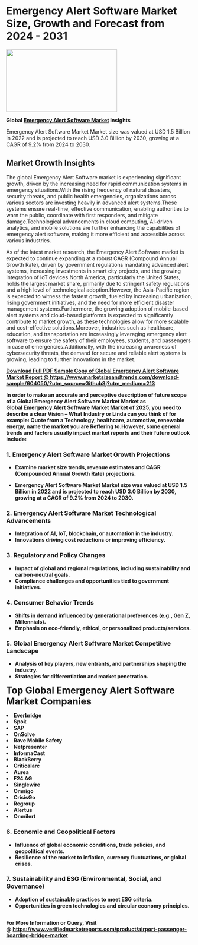 <H1>Emergency Alert Software Market Size, Growth and Forecast from 2024 - 2031</H1><img class="aligncenter size-medium wp-image-584254" src="https://thirdeyenews.in/wp-content/uploads/2024/09/Global-Market-Research-300x168.jpeg" alt="" width="300" height="168" /><p><strong>Global&nbsp;<a href="https://www.marketsizeandtrends.com/download-sample/604050/?utm_source=Github8j?utm_medium=213">Emergency Alert Software Market</a> Insights</strong></p><p>Emergency Alert Software Market Market size was valued at USD 1.5 Billion in 2022 and is projected to reach USD 3.0 Billion by 2030, growing at a CAGR of 9.2% from 2024 to 2030.</p><p><h2>Market Growth Insights</h2> <p>The global Emergency Alert Software market is experiencing significant growth, driven by the increasing need for rapid communication systems in emergency situations.With the rising frequency of natural disasters, security threats, and public health emergencies, organizations across various sectors are investing heavily in advanced alert systems.These systems ensure real-time, effective communication, enabling authorities to warn the public, coordinate with first responders, and mitigate damage.Technological advancements in cloud computing, AI-driven analytics, and mobile solutions are further enhancing the capabilities of emergency alert software, making it more efficient and accessible across various industries.</p> <p><strong><a href="#"></a></strong></p> <p>As of the latest market research, the Emergency Alert Software market is expected to continue expanding at a robust CAGR (Compound Annual Growth Rate), driven by government regulations mandating advanced alert systems, increasing investments in smart city projects, and the growing integration of IoT devices.North America, particularly the United States, holds the largest market share, primarily due to stringent safety regulations and a high level of technological adoption.However, the Asia-Pacific region is expected to witness the fastest growth, fueled by increasing urbanization, rising government initiatives, and the need for more efficient disaster management systems.Furthermore, the growing adoption of mobile-based alert systems and cloud-based platforms is expected to significantly contribute to market growth, as these technologies allow for more scalable and cost-effective solutions.Moreover, industries such as healthcare, education, and transportation are increasingly leveraging emergency alert software to ensure the safety of their employees, students, and passengers in case of emergencies.Additionally, with the increasing awareness of cybersecurity threats, the demand for secure and reliable alert systems is growing, leading to further innovations in the market.</p> <p><strong><a href="#"></p><p><span class=""><strong>Download Full PDF Sample Copy of Global Emergency Alert Software Market Report</strong> @ <a href="https://www.marketsizeandtrends.com/download-sample/604050/?utm_source=Github8j?utm_medium=213" target="_blank">https://www.marketsizeandtrends.com/download-sample/604050/?utm_source=Github8j?utm_medium=213</a></span></p><p>In order to make an accurate and perceptive description of future scope of a Global&nbsp;Emergency Alert Software Market Market as Global&nbsp;Emergency Alert Software Market Market of 2025, you need to describe a clear Vision &ndash; What Industry or Linda can you think of for example: Quote from a Technology, healthcare, automotive, renewable energy, name the market you are Reffering to.However, some general trends and factors usually impact market reports and their future outlook include:</p><h3>1.&nbsp;<strong>Emergency Alert Software Market Growth Projections</strong></h3><ul><li>Examine market size trends, revenue estimates and CAGR (Compounded Annual Growth Rate) projections.</li><li><p>Emergency Alert Software Market Market size was valued at USD 1.5 Billion in 2022 and is projected to reach USD 3.0 Billion by 2030, growing at a CAGR of 9.2% from 2024 to 2030.</p></li></ul><h3>2.&nbsp;<strong>Emergency Alert Software Market Technological Advancements</strong></h3><ul><li>Integration of AI, IoT, blockchain, or automation in the industry.</li><li>Innovations driving cost reductions or improving efficiency.</li></ul><h3>3.&nbsp;<strong>Regulatory and Policy Changes</strong></h3><ul><li>Impact of global and regional regulations, including sustainability and carbon-neutral goals.</li><li>Compliance challenges and opportunities tied to government initiatives.</li></ul><h3>4.&nbsp;<strong>Consumer Behavior Trends</strong></h3><ul><li>Shifts in demand influenced by generational preferences (e.g., Gen Z, Millennials).</li><li>Emphasis on eco-friendly, ethical, or personalized products/services.</li></ul><h3>5.&nbsp;<strong>Global Emergency Alert Software Market Competitive Landscape</strong></h3><ul><li>Analysis of key players, new entrants, and partnerships shaping the industry.</li><li>Strategies for differentiation and market penetration.</li></ul><p data-pm-slice="1 1 []"><span style="color: inherit; font-family: inherit; font-size: 25px;">Top Global Emergency Alert Software Market Companies</span></p><div class="" data-test-id=""><p><li>Everbridge</li><li> Spok</li><li> SAP</li><li> OnSolve</li><li> Rave Mobile Safety</li><li> Netpresenter</li><li> InformaCast</li><li> BlackBerry</li><li> Criticalarc</li><li> Aurea</li><li> F24 AG</li><li> Singlewire</li><li> Omnigo</li><li> CrisisGo</li><li> Regroup</li><li> Alertus</li><li> Omnilert</li></p></div><h3>6.&nbsp;<strong>Economic and Geopolitical Factors</strong></h3><ul><li>Influence of global economic conditions, trade policies, and geopolitical events.</li><li>Resilience of the market to inflation, currency fluctuations, or global crises.</li></ul><h3>7.&nbsp;<strong>Sustainability and ESG (Environmental, Social, and Governance)</strong></h3><ul><li>Adoption of sustainable practices to meet ESG criteria.</li><li>Opportunities in green technologies and circular economy principles.</li></ul><h2><strong style="font-size: 14px;">For More Information or Query, Visit @&nbsp;</strong><a style="background-color: #ffffff; font-size: 14px;" href="https://www.marketsizeandtrends.com/report/emergency-alert-software-market/" target="_blank">https://www.verifiedmarketreports.com/product/airport-passenger-boarding-bridge-market</a></h2>